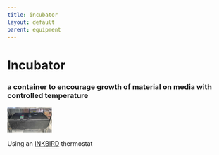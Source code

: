 ```yaml
--- 
title: incubator
layout: default
parent: equipment
---
```


# Incubator  
### a container to encourage growth of material on media with controlled temperature

<img src= "images/incubator.jpg" width="20%" height="20%">

Using an [INKBIRD](https://inkbird.com/products/temperature-controller-itc-308-wifi) thermostat